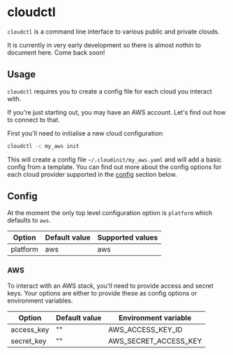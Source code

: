 # cloudctl

`cloudctl` is a command line interface to various public and private clouds.

It is currently in very early development so there is almost nothin to document here. Come back soon!

## Usage

`cloudctl` requires you to create a config file for each cloud you interact with.

If you're just starting out, you may have an AWS account. Let's find out how to connect to that.

First you'll need to initialise a new cloud configuration:

```bash
cloudctl -c my_aws init
```

This will create a config file `~/.cloudinit/my_aws.yaml` and will add a basic config from a template. You can find out more about the config options for each cloud provider supported in the [config](#Config) section below.

## Config

At the moment the only top level configuration option is `platform` which defaults to `aws`.

| Option | Default value | Supported values |
| --- | --- | --- |
| platform | aws | aws |

### AWS

To interact with an AWS stack, you'll need to provide access and secret keys. Your options are either to provide these as config options or environment variables.

| Option | Default value | Environment variable |
| --- | --- | --- |
| access_key | "" | AWS_ACCESS_KEY_ID |
| secret_key | "" | AWS_SECRET_ACCESS_KEY |
